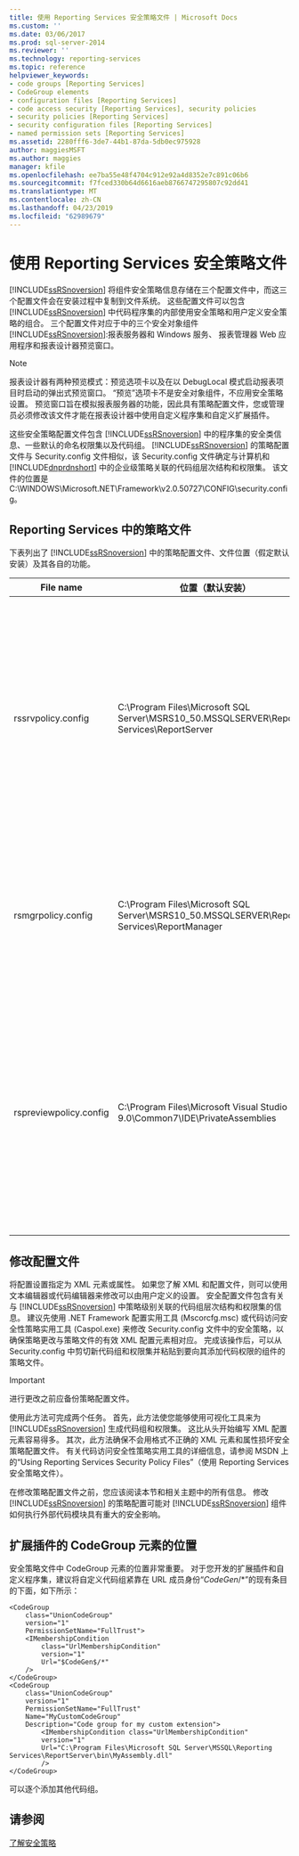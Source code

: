 ```yaml
---
title: 使用 Reporting Services 安全策略文件 | Microsoft Docs
ms.custom: ''
ms.date: 03/06/2017
ms.prod: sql-server-2014
ms.reviewer: ''
ms.technology: reporting-services
ms.topic: reference
helpviewer_keywords:
- code groups [Reporting Services]
- CodeGroup elements
- configuration files [Reporting Services]
- code access security [Reporting Services], security policies
- security policies [Reporting Services]
- security configuration files [Reporting Services]
- named permission sets [Reporting Services]
ms.assetid: 2280fff6-3de7-44b1-87da-5db0ec975928
author: maggiesMSFT
ms.author: maggies
manager: kfile
ms.openlocfilehash: ee7ba55e48f4704c912e92a4d8352e7c891c06b6
ms.sourcegitcommit: f7fced330b64d6616aeb8766747295807c92dd41
ms.translationtype: MT
ms.contentlocale: zh-CN
ms.lasthandoff: 04/23/2019
ms.locfileid: "62989679"
---
```

# <a name="using-reporting-services-security-policy-files"></a>使用 Reporting Services 安全策略文件
  [!INCLUDE[ssRSnoversion](../../../includes/ssrsnoversion-md.md)] 将组件安全策略信息存储在三个配置文件中，而这三个配置文件会在安装过程中复制到文件系统。 这些配置文件可以包含 [!INCLUDE[ssRSnoversion](../../../includes/ssrsnoversion-md.md)] 中代码程序集的内部使用安全策略和用户定义安全策略的组合。 三个配置文件对应于中的三个安全对象组件[!INCLUDE[ssRSnoversion](../../../includes/ssrsnoversion-md.md)]:报表服务器和 Windows 服务、 报表管理器 Web 应用程序和报表设计器预览窗口。  
  
> [!NOTE]  
>  报表设计器有两种预览模式：预览选项卡以及在以 DebugLocal 模式启动报表项目时启动的弹出式预览窗口。 “预览”选项卡不是安全对象组件，不应用安全策略设置。 预览窗口旨在模拟报表服务器的功能，因此具有策略配置文件，您或管理员必须修改该文件才能在报表设计器中使用自定义程序集和自定义扩展插件。  
  
 这些安全策略配置文件包含 [!INCLUDE[ssRSnoversion](../../../includes/ssrsnoversion-md.md)] 中的程序集的安全类信息、一些默认的命名权限集以及代码组。 [!INCLUDE[ssRSnoversion](../../../includes/ssrsnoversion-md.md)] 的策略配置文件与 Security.config 文件相似，该 Security.config 文件确定与计算机和 [!INCLUDE[dnprdnshort](../../../includes/dnprdnshort-md.md)] 中的企业级策略关联的代码组层次结构和权限集。 该文件的位置是 C:\WINDOWS\Microsoft.NET\Framework\v2.0.50727\CONFIG\security.config。  
  
## <a name="policy-files-in-reporting-services"></a>Reporting Services 中的策略文件  
 下表列出了 [!INCLUDE[ssRSnoversion](../../../includes/ssrsnoversion-md.md)] 中的策略配置文件、文件位置（假定默认安装）及其各自的功能。  
  
|File name|位置（默认安装）|Description|  
|---------------|---------------------------------------|-----------------|  
|rssrvpolicy.config|C:\Program Files\Microsoft SQL Server\MSRS10_50.MSSQLSERVER\Reporting Services\ReportServer|报表服务器策略配置文件。 在将报表部署到报表服务器之后，这些安全策略主要影响报表表达式和自定义程序集。 此策略文件还影响部署到报表服务器的自定义数据、传递、呈现和安全扩展插件。|  
|rsmgrpolicy.config|C:\Program Files\Microsoft SQL Server\MSRS10_50.MSSQLSERVER\Reporting Services\ReportManager|报表管理器策略配置文件。 这些安全策略影响扩展报表管理器的所有程序集，例如用于自定义传递的订阅用户界面扩展插件。|  
|rspreviewpolicy.config|C:\Program Files\Microsoft Visual Studio 9.0\Common7\IDE\PrivateAssemblies|报表设计器独立预览策略配置文件。 这些安全策略影响预览和开发期间报表中使用的自定义程序集和报表表达式。 这些策略还影响部署到报表设计器的自定义扩展插件，例如事件处理扩展插件。|  
  
## <a name="modifying-configuration-files"></a>修改配置文件  
 将配置设置指定为 XML 元素或属性。 如果您了解 XML 和配置文件，则可以使用文本编辑器或代码编辑器来修改可以由用户定义的设置。 安全配置文件包含有关与 [!INCLUDE[ssRSnoversion](../../../includes/ssrsnoversion-md.md)] 中策略级别关联的代码组层次结构和权限集的信息。 建议先使用 .NET Framework 配置实用工具 (Mscorcfg.msc) 或代码访问安全性策略实用工具 (Caspol.exe) 来修改 Security.config 文件中的安全策略，以确保策略更改与策略文件的有效 XML 配置元素相对应。 完成该操作后，可以从 Security.config 中剪切新代码组和权限集并粘贴到要向其添加代码权限的组件的策略文件。  
  
> [!IMPORTANT]  
>  进行更改之前应备份策略配置文件。  
  
 使用此方法可完成两个任务。 首先，此方法使您能够使用可视化工具来为 [!INCLUDE[ssRSnoversion](../../../includes/ssrsnoversion-md.md)] 生成代码组和权限集。 这比从头开始编写 XML 配置元素容易得多。 其次，此方法确保不会用格式不正确的 XML 元素和属性损坏安全策略配置文件。 有关代码访问安全性策略实用工具的详细信息，请参阅 MSDN 上的“Using Reporting Services Security Policy Files”（使用 Reporting Services 安全策略文件）。  
  
 在修改策略配置文件之前，您应该阅读本节和相关主题中的所有信息。 修改 [!INCLUDE[ssRSnoversion](../../../includes/ssrsnoversion-md.md)] 的策略配置可能对 [!INCLUDE[ssRSnoversion](../../../includes/ssrsnoversion-md.md)] 组件如何执行外部代码模块具有重大的安全影响。  
  
## <a name="placement-of-codegroup-elements-for-extensions"></a>扩展插件的 CodeGroup 元素的位置  
 安全策略文件中 CodeGroup 元素的位置非常重要。 对于您开发的扩展插件和自定义程序集，建议将自定义代码组紧靠在 URL 成员身份“$CodeGen$/*”的现有条目的下面，如下所示：  
  
```  
<CodeGroup  
    class="UnionCodeGroup"  
    version="1"  
    PermissionSetName="FullTrust">  
    <IMembershipCondition   
        class="UrlMembershipCondition"  
        version="1"  
        Url="$CodeGen$/*"  
    />  
</CodeGroup>  
<CodeGroup   
    class="UnionCodeGroup"  
    version="1"  
    PermissionSetName="FullTrust"  
    Name="MyCustomCodeGroup"  
    Description="Code group for my custom extension">  
        <IMembershipCondition class="UrlMembershipCondition"  
        version="1"  
        Url="C:\Program Files\Microsoft SQL Server\MSSQL\Reporting Services\ReportServer\bin\MyAssembly.dll"  
        />  
</CodeGroup>  
```  
  
 可以逐个添加其他代码组。  
  
## <a name="see-also"></a>请参阅  
 [了解安全策略](understanding-security-policies.md)  
  
  
